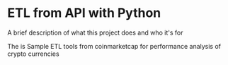 # ETL from API with Python

A brief description of what this project does and who it's for

The is Sample ETL tools from coinmarketcap for performance analysis of crypto currencies
